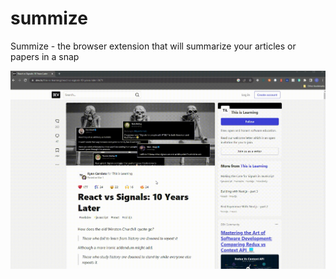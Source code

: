 # summize

Summize - the browser extension that will summarize your articles or papers in a snap

![Demo](./demo.gif)
